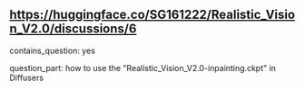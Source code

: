 ## https://huggingface.co/SG161222/Realistic_Vision_V2.0/discussions/6

contains_question: yes

question_part: how to use the "Realistic_Vision_V2.0-inpainting.ckpt" in Diffusers